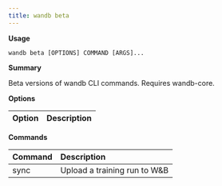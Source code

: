 ```yaml
---
title: wandb beta
---
```


**Usage**

`wandb beta [OPTIONS] COMMAND [ARGS]...`

**Summary**

Beta versions of wandb CLI commands. Requires wandb-core.


**Options**

| **Option** | **Description** |
| :--- | :--- |


**Commands**

| **Command** | **Description** |
| :--- | :--- |
| sync | Upload a training run to W&B |


